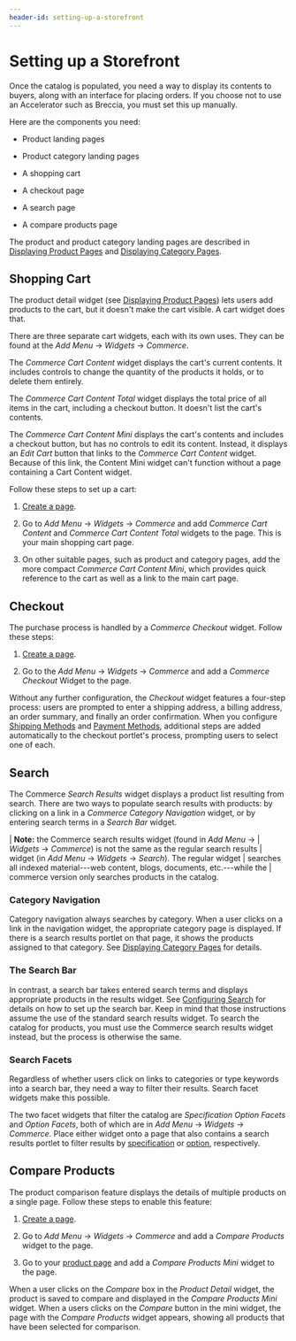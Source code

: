 ```yaml
---
header-id: setting-up-a-storefront
---
```


# Setting up a Storefront

Once the catalog is populated, you need a way to display its contents to buyers,
along with an interface for placing orders. If you choose not to use an Accelerator 
such as Breccia, you must set this up manually. 

Here are the components you need:

- Product landing pages

- Product category landing pages

- A shopping cart

- A checkout page

- A search page

- A compare products page

The product and product category landing pages are described in 
[Displaying Product Pages](/web/commerce/documentation/-/knowledge_base/1-0/displaying-product-pages)
and [Displaying Category
Pages](/web/commerce/documentation/-/knowledge_base/1-0/displaying-category-pages).

## Shopping Cart

The product detail widget (see 
[Displaying Product Pages](/web/commerce/documentation/-/knowledge_base/1-0/displaying-product-pages))
lets users add products to the cart, but it doesn't make the cart visible.
A cart widget does that. 

There are three separate cart widgets, each with its own uses. They can be found
at the *Add Menu* &rarr; *Widgets* &rarr; *Commerce*.

The *Commerce Cart Content* widget displays the cart's current contents. It
includes controls to change the quantity of the products it holds, or to delete
them entirely.

The *Commerce Cart Content Total* widget displays the total price of all items
in the cart, including a checkout button. It doesn't list the cart's contents.

The *Commerce Cart Content Mini* displays the cart's contents and includes
a checkout button, but has no controls to edit its content. Instead, it displays
an *Edit Cart* button that links to the *Commerce Cart Content* widget. Because
of this link, the Content Mini widget can't function without a page containing
a Cart Content widget.

Follow these steps to set up a cart:

1.  [Create a page](/discover/portal/-/knowledge_base/7-1/creating-pages).

2.  Go to *Add Menu* &rarr; *Widgets* &rarr; *Commerce* and add *Commerce
    Cart Content* and *Commerce Cart Content Total* widgets to the page. This
    is your main shopping cart page.

3.  On other suitable pages, such as product and category pages, add the more
    compact *Commerce Cart Content Mini*, which provides quick reference to the
    cart as well as a link to the main cart page.

## Checkout

The purchase process is handled by a *Commerce Checkout* widget. Follow
these steps:

1.  [Create a page](/discover/portal/-/knowledge_base/7-1/creating-pages).

2.  Go to the *Add Menu* &rarr; *Widgets* &rarr; *Commerce* and add a *Commerce
    Checkout* Widget to the page.

Without any further configuration, the *Checkout* widget features a four-step
process: users are prompted to enter a shipping address, a billing
address, an order summary, and finally an order confirmation. When you
configure 
[Shipping Methods](/web/commerce/documentation/-/knowledge_base/1-0/shipping-methods)
and 
[Payment Methods](/web/commerce/documentation/-/knowledge_base/1-0/payment-methods),
additional steps are added automatically to the checkout portlet's process,
prompting users to select one of each.

## Search

The Commerce *Search Results* widget displays a product list resulting from
search. There are two ways to populate search results with products: by clicking
on a link in a *Commerce Category Navigation* widget, or by entering search
terms in a *Search Bar* widget.

| **Note:** the Commerce search results widget (found in *Add Menu* &rarr;
| *Widgets* &rarr; *Commerce*) is not the same as the regular search results
| widget (in *Add Menu* &rarr; *Widgets* &rarr; *Search*). The regular widget
| searches all indexed material---web content, blogs, documents, etc.---while the
| commerce version only searches products in the catalog.

### Category Navigation

Category navigation always searches by category. When a user clicks on
a link in the navigation widget, the appropriate category page is displayed. If
there is a search results portlet on that page, it shows the products assigned
to that category. See 
[Displaying Category Pages](/web/commerce/documentation/-/knowledge_base/1-0/displaying-category-pages)
for details.

### The Search Bar

In contrast, a search bar takes entered search terms and displays appropriate
products in the results widget. See 
[Configuring Search](/discover/portal/-/knowledge_base/7-1/configuring-search-pages) for
details on how to set up the search bar. Keep in mind that those instructions
assume the use of the standard search results widget. To search the catalog for
products, you must use the Commerce search results widget instead, but the
process is otherwise the same.

### Search Facets

Regardless of whether users click on links to categories or type keywords into
a search bar, they need a way to filter their results. Search facet widgets
make this possible.

The two facet widgets that filter the catalog are *Specification Option Facets*
and *Option Facets*, both of which are in *Add Menu* &rarr; *Widgets* &rarr;
*Commerce*. Place either widget onto a page that also contains a search results
portlet to filter results by
[specification](/web/commerce/documentation/-/knowledge_base/1-0/specifications)
or [option](/web/commerce/documentation/-/knowledge_base/1-0/options),
respectively.

## Compare Products

The product comparison feature displays the details of multiple products on
a single page. Follow these steps to enable this feature:

1.  [Create a page](/discover/portal/-/knowledge_base/7-1/creating-pages).

2.  Go to *Add Menu* &rarr; *Widgets* &rarr; *Commerce* and add a *Compare
    Products* widget to the page.

3.  Go to your 
    [product page](/web/commerce/documentation/-/knowledge_base/1-0/displaying-product-pages) 
    and add a *Compare Products Mini* widget to the page.

When a user clicks on the *Compare* box in the *Product Detail* widget, the
product is saved to compare and displayed in the *Compare Products Mini* widget.
When a users clicks on the *Compare* button in the mini widget, the page with
the *Compare Products* widget appears, showing all products that have been
selected for comparison.
